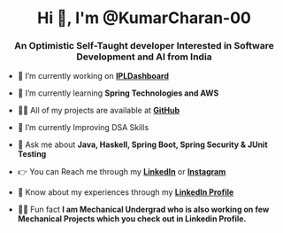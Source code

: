 

<!--
**KumarCharan-00/KumarCharan-00** is a ✨ _special_ ✨ repository because its `README.md` (this file) appears on your GitHub profile.

Here are some ideas to get you started:

- 🔭 I’m currently working on ...
- 🌱 I’m currently learning ...
- 👯 I’m looking to collaborate on ...
- 🤔 I’m looking for help with ...
- 💬 Ask me about ...
- 📫 How to reach me: ...
- 😄 Pronouns: ...
- ⚡ Fun fact: ...
-->
<h1 align="center">Hi 🤗, I'm @KumarCharan-00</h1>
<h3 align="center">An Optimistic Self-Taught developer Interested in Software Development and AI from India</h3>

- 🔭 I’m currently working on **[IPLDashboard](https://github.com/KumarCharan-00/IPLDashboard)**

- 🌱 I’m currently learning **Spring Technologies and AWS**

- 👨‍💻 All of my projects are available at **[GitHub](https://github.com/KumarCharan-00)**

- 👀 I’m currently Improving DSA Skills

- 💬 Ask me about **Java, Haskell, Spring Boot, Spring Security & JUnit Testing**

- 👉 You can Reach me through my **[LinkedIn](https://www.linkedin.com/in/kumar-charan-m-894330192/)** or **[Instagram](https://www.instagram.com/kumar_charan_/)**

- 📄 Know about my experiences through my **[LinkedIn Profile](https://www.linkedin.com/in/kumar-charan-m-894330192/)**

- 🐱‍🏍 Fun fact **I am Mechanical Undergrad who is also working on few Mechanical Projects which you check out in Linkedin Profile.**

